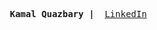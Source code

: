 <p><pre align="center"><strong>Kamal Quazbary |</strong>  <a href="https://linkedin.com/in/xoolive">LinkedIn</a> </pre></p>
